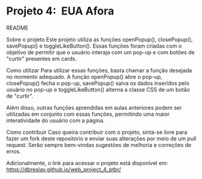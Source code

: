 # Projeto 4:  EUA Afora

README

Sobre o projeto
Este projeto utiliza as funções openPopup(), closePopup(), savePopup() e toggleLikeButton(). Essas funções foram criadas com o objetivo de permitir que o usuário interaja com um pop-up e com botões de "curtir" presentes em cards.

Como utilizar
Para utilizar essas funções, basta chamar a função desejada no momento adequado. A função openPopup() abre o pop-up, closePopup() fecha o pop-up, savePopup() salva os dados inseridos pelo usuário no pop-up e toggleLikeButton() alterna a classe CSS de um botão de "curtir".

Além disso, outras funções aprendidas em aulas anteriores podem ser utilizadas em conjunto com essas funções, permitindo uma maior interatividade do usuário com a página.

Como contribuir
Caso queira contribuir com o projeto, sinta-se livre para fazer um fork deste repositório e enviar suas alterações por meio de um pull request. Serão sempre bem-vindas sugestões de melhoria e correções de erros.

Adicionalmente, o link para acessar o projeto está disponível em: https://dbreslav.github.io/web_project_4_ptbr/
